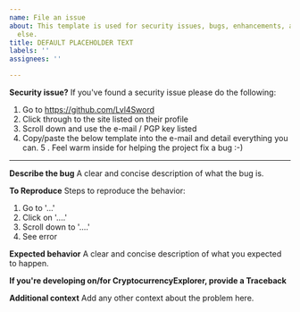 ```yaml
---
name: File an issue
about: This template is used for security issues, bugs, enhancements, and everything
  else.
title: DEFAULT PLACEHOLDER TEXT
labels: ''
assignees: ''

---
```


**Security issue?**
If you've found a security issue please do the following:
1. Go to https://github.com/Lvl4Sword
2. Click through to the site listed on their profile
3. Scroll down and use the e-mail / PGP key listed
4. Copy/paste the below template into the e-mail and detail everything you can.
5 . Feel warm inside for helping the project fix a bug :-)

----

**Describe the bug**
A clear and concise description of what the bug is.

**To Reproduce**
Steps to reproduce the behavior:
1. Go to '...'
2. Click on '....'
3. Scroll down to '....'
4. See error

**Expected behavior**
A clear and concise description of what you expected to happen.

**If you're developing on/for CryptocurrencyExplorer, provide a Traceback**

**Additional context**
Add any other context about the problem here.
